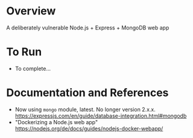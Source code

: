 # Overview
A deliberately vulnerable Node.js + Express + MongoDB web app

# To Run
* To complete...

# Documentation and References
* Now using `mongo` module, latest. No longer version 2.x.x. https://expressjs.com/en/guide/database-integration.html#mongodb
* "Dockerizing a Node.js web app" https://nodejs.org/de/docs/guides/nodejs-docker-webapp/
